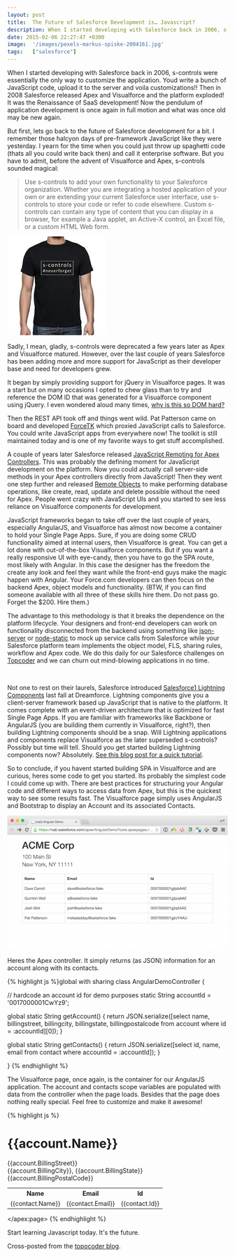 ```yaml
---
layout: post
title:  The Future of Salesforce Development is… Javascript?
description: When I started developing with Salesforce back in 2006, s-controls were essentially the only way to customize the application. Youd write a bunch of JavaScript code, upload it to the server and voila customizations!! Then in 2008 Salesforce released Apex and Visualforce and the platform exploded! It was the Renaissance of SaaS development! Now the pendulum of application development is once again in full motion and what was once old may be new again. But first, lets go back to the future of S
date: 2015-02-06 22:27:47 +0300
image:  '/images/pexels-markus-spiske-2004161.jpg'
tags:   ["salesforce"]
---
```

<p>When I started developing with Salesforce back in 2006, s-controls were essentially the only way to customize the application. Youd write a bunch of JavaScript code, upload it to the server and voila customizations!! Then in 2008 Salesforce released Apex and Visualforce and the platform exploded! It was the Renaissance of SaaS development! Now the pendulum of application development is once again in full motion and what was once old may be new again.</p>
<p>But first, lets go back to the future of Salesforce development for a bit. I remember those halcyon days of pre-framework JavaScript like they were yesterday. I yearn for the time when you could just throw up spaghetti code (thats all you could write back then) and call it enterprise software. But you have to admit, before the advent of Visualforce and Apex, s-controls sounded magical:</p>
<blockquote>
<p>Use s-controls to add your own functionality to your Salesforce organization. Whether you are integrating a hosted application of your own or are extending your current Salesforce user interface, use s-controls to store your code or refer to code elsewhere. Custom s-controls can contain any type of content that you can display in a browser, for example a Java applet, an Active-X control, an Excel file, or a custom HTML Web form.</p>
</blockquote>
<p><img src="images/scontrols-neverforget.jpg" alt="" ></p>
<p>Sadly, I mean, gladly, s-controls were deprecated a few years later as Apex and Visualforce matured. However, over the last couple of years Salesforce has been adding more and more support for JavaScript as their developer base and need for developers grew.</p>
<p>It began by simply providing support for jQuery in Visualforce pages. It was a start but on many occasions I opted to chew glass than to try and reference the DOM ID that was generated for a Visualforce component using jQuery. I even wondered aloud many times, <a href="/2010/08/11/why-is-this-so-dom-hard/">why is this so DOM hard?</a></p>
<p>Then the REST API took off and things went wild. Pat Patterson came on board and developed <a href="https://github.com/developerforce/Force.com-JavaScript-REST-Toolkit">ForceTK</a> which proxied JavaScript calls to Salesforce. You could write JavaScript apps from everywhere now! The toolkit is still maintained today and is one of my favorite ways to get stuff accomplished.</p>
<p>A couple of years later Salesforce released <a href="http://www.salesforce.com/docs/developer/pages/Content/pages_js_remoting.htm">JavaScript Remoting for Apex Controllers</a>. This was probably the defining moment for JavaScript development on the platform. Now you could actually call server-side methods in your Apex controllers directly from JavaScript! Then they went one step further and released <a href="http://www.salesforce.com/docs/developer/pages/Content/pages_remote_objects_using.htm">Remote Objects</a> to make performing database operations, like create, read, update and delete possible without the need for Apex. People went crazy with JavaScript UIs and you started to see less reliance on Visualforce components for development.</p>
<p>JavaScript frameworks began to take off over the last couple of years, especially AngularJS, and Visualforce has almost now become a container to hold your Single Page Apps. Sure, if you are doing some CRUD functionality aimed at internal users, then Visualforce is great. You can get a lot done with out-of-the-box Visualforce components. But if you want a really responsive UI with eye-candy, then you have to go the SPA route, most likely with Angular. In this case the designer has the freedom the create any look and feel they want while the front-end guys make the magic happen with Angular. Your Force.com developers can then focus on the backend Apex, object models and functionality. (BTW, if you can find someone available with all three of these skills hire them. Do not pass go. Forget the $200. Hire them.)</p>
<p>The advantage to this methodology is that it breaks the dependence on the platform lifecycle. Your designers and front-end developers can work on functionality disconnected from the backend using something like <a href="https://github.com/typicode/json-server">json-server</a> or <a href="https://github.com/cloudhead/node-static">node-static</a> to mock up service calls from Salesforce while your Salesforce platform team implements the object model, FLS, sharing rules, workflow and Apex code. We do this daily for our Salesforce challenges on <a href="http://www.topcoder.com">Topcoder</a> and we can churn out mind-blowing applications in no time.</p>
<p><img src="http://memecrunch.com/meme/HKRC/javascript/image.png" alt="" ></p>
<p>Not one to rest on their laurels, Salesforce introduced <a href="https://developer.salesforce.com/docs/atlas.en-us.lightning.meta/lightning/">Salesforce1 Lightning Components</a> last fall at Dreamforce. Lightning components give you a client-server framework based up JavaScript that is native to the platform. It comes complete with an event-driven architecture that is optimized for fast Single Page Apps. If you are familiar with frameworks like Backbone or AngularJS (you are building them currently in Visualforce, right?), then building Lightning components should be a snap. Will Lightning applications and components replace Visualforce as the later superseded s-controls? Possibly but time will tell. Should you get started building Lightning components now? Absolutely. <a href="/2014/10/14/tutorial-build-your-first-lightning-component/">See this blog post for a quick tutorial</a>.</p>
<p>So to conclude, if you havent started building SPA in Visualforce and are curious, heres some code to get you started. Its probably the simplest code I could come up with. There are best practices for structuring your Angular code and different ways to access data from Apex, but this is the quickest way to see some results fast. The Visualforce page simply uses AngularJS and Bootstrap to display an Account and its associated Contacts.</p>
<p><img src="images/angular-demo-blog.png" alt="" ></p>
<p>Heres the Apex controller. It simply returns (as JSON) information for an account along with its contacts.</p>
{% highlight js %}global with sharing class AngularDemoController {
  
  // hardcode an account id for demo purposes
  static String accountId = '0017000001CwYz9';
  
  global static String getAccount() {
  return JSON.serialize([select name, billingstreet,
  billingcity, billingstate, billingpostalcode
   from account where id = :accountId][0]);
  }  
  
  global static String getContacts() {
  return JSON.serialize([select id, name, email 
   from contact where accountId = :accountId]);
  }
  
}
{% endhighlight %}
<p>The Visualforce page, once again, is the container for our AngularJS application. The account and contacts scope variables are populated with data from the controller when the page loads. Besides that the page does nothing really special. Feel free to customize and make it awesome!</p>
{% highlight js %}<apex:page standardStylesheets="false" sidebar="false"
 showHeader="false" applyBodyTag="false" applyHtmlTag="false"
 docType="html-5.0" controller="AngularDemoController">

<html lang="en" ng-app="demoApp">
<head>
  <meta charset="utf-8"/>
  <meta name="viewport" content="width=device-width, initial-scale=1"/>
  <title>Angular Demo</title>
  <link rel="stylesheet" href="https://maxcdn.bootstrapcdn.com/bootstrap/3.3.2/css/bootstrap.min.css"/>
  <script src="https://ajax.googleapis.com/ajax/libs/angularjs/1.3.11/angular.min.js"></script>

  <script>
 // define the app
 var demoApp = angular.module('demoApp', []);
 // add the controller
 demoApp.controller('DemoCtrl', function ($scope) {
   $scope.account = {!account}
   $scope.contacts = {!contacts}
 });
  </script>

</head>
<body class="container" ng-controller="DemoCtrl">

  <h1>{{account.Name}}</h1>
  
  <p class="lead">
  {{account.BillingStreet}}<br/>
  {{account.BillingCity}}, {{account.BillingState}}
  {{account.BillingPostalCode}}
  </p>
  
  <table class="table table-bordered">
 <tr>
  <th>Name</th>
  <th>Email</th>
  <th>Id</th>
 </tr>
 <tr ng-repeat="contact in contacts">   
  <td>{{contact.Name}}</td>
  <td>{{contact.Email}}</td>
  <td>{{contact.Id}}</td>
 </tr>
  </table>

</body>
</html>

</apex:page>
{% endhighlight %}
<p>Start learning Javascript today. It's the future.</p>
<p>Cross-posted from the <a href="https://www.topcoder.com/blog/the-future-of-salesforce-development-is-javascript/">topocoder blog</a>.</p>

